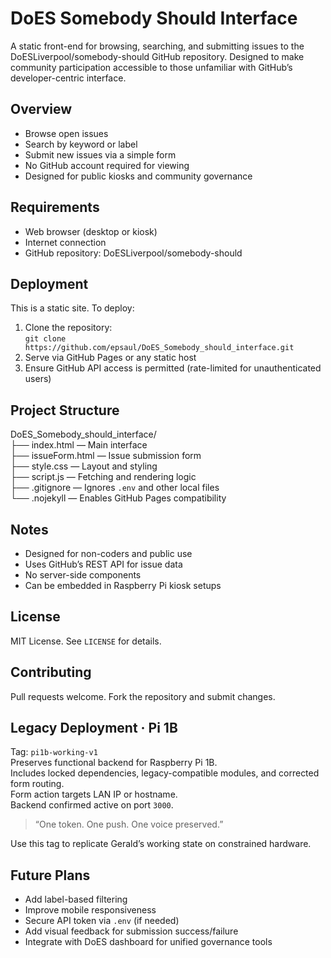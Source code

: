 # DoES Somebody Should Interface

A static front-end for browsing, searching, and submitting issues to the DoESLiverpool/somebody-should GitHub repository. Designed to make community participation accessible to those unfamiliar with GitHub’s developer-centric interface.

## Overview
- Browse open issues
- Search by keyword or label
- Submit new issues via a simple form
- No GitHub account required for viewing
- Designed for public kiosks and community governance

## Requirements
- Web browser (desktop or kiosk)
- Internet connection
- GitHub repository: DoESLiverpool/somebody-should

## Deployment
This is a static site. To deploy:

1. Clone the repository:  
   `git clone https://github.com/epsaul/DoES_Somebody_should_interface.git`  
2. Serve via GitHub Pages or any static host  
3. Ensure GitHub API access is permitted (rate-limited for unauthenticated users)

## Project Structure
DoES_Somebody_should_interface/  
├── index.html — Main interface  
├── issueForm.html — Issue submission form  
├── style.css — Layout and styling  
├── script.js — Fetching and rendering logic  
├── .gitignore — Ignores `.env` and other local files  
└── .nojekyll — Enables GitHub Pages compatibility

## Notes
- Designed for non-coders and public use  
- Uses GitHub’s REST API for issue data  
- No server-side components  
- Can be embedded in Raspberry Pi kiosk setups

## License
MIT License. See `LICENSE` for details.

## Contributing
Pull requests welcome. Fork the repository and submit changes.

## Legacy Deployment · Pi 1B

Tag: `pi1b-working-v1`  
Preserves functional backend for Raspberry Pi 1B.  
Includes locked dependencies, legacy-compatible modules, and corrected form routing.  
Form action targets LAN IP or hostname.  
Backend confirmed active on port `3000`.

> “One token. One push. One voice preserved.”

Use this tag to replicate Gerald’s working state on constrained hardware.

## Future Plans
- Add label-based filtering  
- Improve mobile responsiveness  
- Secure API token via `.env` (if needed)  
- Add visual feedback for submission success/failure  
- Integrate with DoES dashboard for unified governance tools
